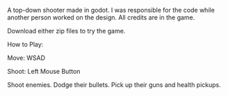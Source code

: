 
A top-down shooter made in godot. I was responsible for the code while another person worked on the design. All credits are in the game.


Download either zip files to try the game.


How to Play:

Move: WSAD

Shoot: Left Mouse Button

Shoot enemies. Dodge their bullets. Pick up their guns and health pickups.

